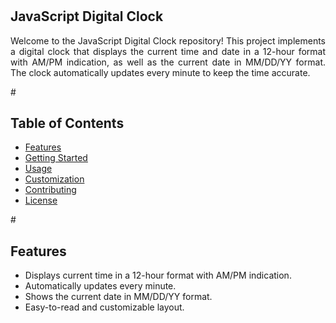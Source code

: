 #
<h2>JavaScript Digital Clock</h2>
<p align="justify">Welcome to the JavaScript Digital Clock repository! This project implements a digital clock that displays the current time and date in a 12-hour format with AM/PM indication, as well as the current date in MM/DD/YY format. The clock automatically updates every minute to keep the time accurate.</p>
#
<h2>Table of Contents</h2>
<ul shape="disc">
  <a href="#id1"><li>Features</li></a>
  <a href="#id2"><li>Getting Started</li></a>
  <a href="#id3"><li>Usage</li></a>
  <a href="#id4"><li>Customization</li></a>
  <a href="#id5"><li>Contributing</li></a>
  <a href="#id6"><li>License</li></a>
</ul>
#
<h2 id="id1">Features</h2>
<ul shape="disc">
  <li>Displays current time in a 12-hour format with AM/PM indication.</li>
  <li>Automatically updates every minute.</li>
  <li>Shows the current date in MM/DD/YY format.</li>
  <li>Easy-to-read and customizable layout.</li>
</ul>
